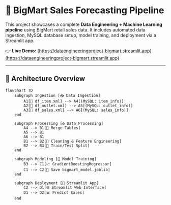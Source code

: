 # 🛒 BigMart Sales Forecasting Pipeline

This project showcases a complete **Data Engineering + Machine Learning pipeline** using BigMart retail sales data. It includes automated data ingestion, MySQL database setup, model training, and deployment via a Streamlit app.

👉 **Live Demo:** [https://dataengineeringproject-bigmart.streamlit.app](https://dataengineeringproject-bigmart.streamlit.app)

---

## 🧱 Architecture Overview

```mermaid
flowchart TD
    subgraph Ingestion [📥 Data Ingestion]
        A1[📄 df_item.xml] --> A4[(MySQL: item_info)]
        A2[📄 df_outlet.xml] --> A5[(MySQL: outlet_info)]
        A3[📄 df_sales.xml] --> A6[(MySQL: sales_info)]
    end

    subgraph Processing [⚙️ Data Processing]
        A4 --> B1[🔗 Merge Tables]
        A5 --> B1
        A6 --> B1
        B1 --> B2[🧹 Cleaning & Feature Engineering]
        B2 --> B3[🔀 Train/Test Split]
    end

    subgraph Modeling [🤖 Model Training]
        B3 --> C1[📈 GradientBoostingRegressor]
        C1 --> C2[💾 Save bigmart_model.joblib]
    end

    subgraph Deployment [🚀 Streamlit App]
        C2 --> D1[🌐 Streamlit Web Interface]
        D1 --> D2[📊 Predict Sales]
    end
